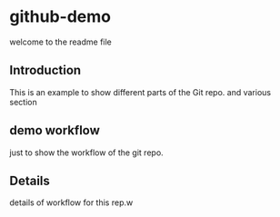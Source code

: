 # github-demo
welcome to the readme file

## Introduction
This is an example to show different parts of the Git repo. and various section

## demo workflow
just to show the workflow of the git repo. 

## Details
details of workflow for this rep.w


